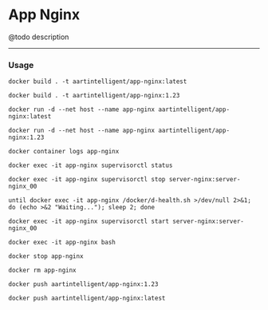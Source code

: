 # App Nginx

@todo description

---

### Usage

```shell
docker build . -t aartintelligent/app-nginx:latest
```

```shell
docker build . -t aartintelligent/app-nginx:1.23
```

```shell
docker run -d --net host --name app-nginx aartintelligent/app-nginx:latest
```

```shell
docker run -d --net host --name app-nginx aartintelligent/app-nginx:1.23
```

```shell
docker container logs app-nginx
```

```shell
docker exec -it app-nginx supervisorctl status
```

```shell
docker exec -it app-nginx supervisorctl stop server-nginx:server-nginx_00
```

```shell
until docker exec -it app-nginx /docker/d-health.sh >/dev/null 2>&1; do (echo >&2 "Waiting..."); sleep 2; done
```

```shell
docker exec -it app-nginx supervisorctl start server-nginx:server-nginx_00
```

```shell
docker exec -it app-nginx bash
```

```shell
docker stop app-nginx
```

```shell
docker rm app-nginx
```

```shell
docker push aartintelligent/app-nginx:1.23
```

```shell
docker push aartintelligent/app-nginx:latest
```
